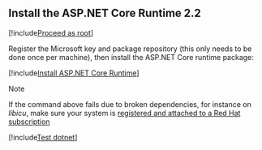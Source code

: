 ﻿## Install the ASP.NET Core Runtime 2.2

[!include[Proceed as root](../su.md)]

Register the Microsoft key and package repository (this only needs to be done once per machine), then install the ASP.NET Core runtime package:

[!include[Install ASP.NET Core Runtime](../../../../../includes/linux/rhel/install-aspnetcore-22.md)]

> [!NOTE]
> If the command above fails due to broken dependencies, for instance on *libicu*, make sure your system is [registered and attached to a Red Hat subscription](https://access.redhat.com/solutions/253273)

[!include[Test dotnet](../test-dotnet-22.md)]

